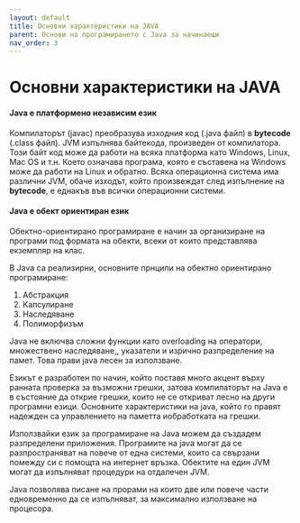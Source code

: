 ```yaml
---
layout: default
title: Основни характеристики на JAVA
parent: Основи на програмирането с Java за начинаещи
nav_order: 3
---
```


# Основни характеристики на JAVA

#### Java е платформено независим език

Компилаторът (javac) преобразува изходния код (.java файл) в  **bytecode** (.class файл). JVM изпълнява байтекода, произведен от компилатора. Този байт код може да работи на всяка платформа като Windows, Linux, Mac OS и т.н. Което означава програма, която е съставена на Windows може да работи на Linux и обратно. Всяка операционна система има различни JVM, обаче изходът, който произвеждат след изпълнение на **bytecode**, е еднакъв във всички операционни системи.

#### Java е обект ориентиран език 

Обектно-ориентирано програмиране е начин за организиране на програми под формата на обекти, всеки от които представлява екземпляр на клас.

В Java са реализирни, основните прнципи на обектно ориентирано програмиране:

1. Абстракция
2. Капсулиране
3. Наследяване
4. Полиморфизъм

Java не включва сложни функции като overloading на оператори, множествено наследяване,, указатели и изрично разпределение на памет. Това прави java лесен за използване.

Езикът е разработен по начин, който поставя много акцент върху ранната проверка за възможни грешки, затова компилаторът на Java е в състояние да открие грешки, които не се откриват лесно на други програмни езици. Основните характеристики на java, който го правят надежден са управлението на паметта иобработката на грешки.

Използвайки език за програмиране на Java можем да създадем разпределени приложения. Програмите на java могат да се разпространяват на повече от една системи, които са свързани помежду си с помощта на интернет връзка. Обектите на един JVM могат да изпълняват процедури на отдалечен JVM.

Java позволява писане на прорами на които две или повече части едновременно да се изпълняват, за максимално използване на процесора.

